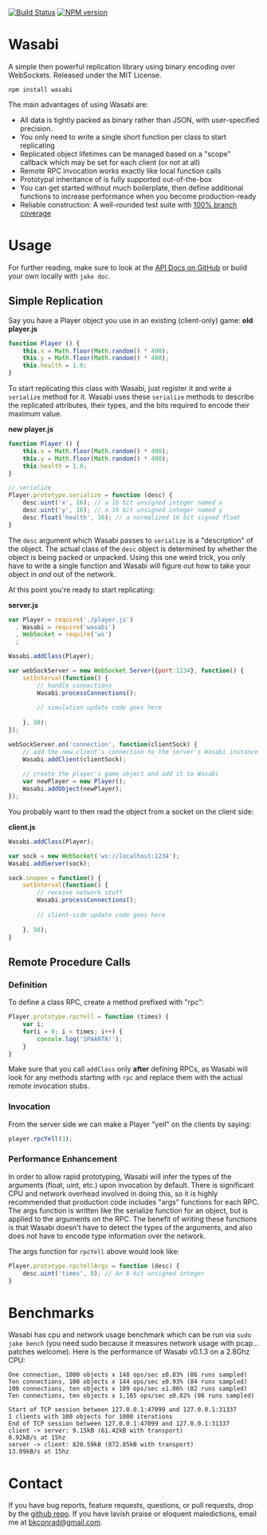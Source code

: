 [![Build Status](https://travis-ci.org/kaen/wasabi.png?branch=master)](https://travis-ci.org/kaen/wasabi)
[![NPM version](https://badge.fury.io/js/wasabi.png)](http://badge.fury.io/js/wasabi)

# Wasabi

A simple then powerful replication library using binary encoding over WebSockets. Released under the MIT License.

    npm install wasabi

The main advantages of using Wasabi are:

 - All data is tightly packed as binary rather than JSON, with user-specified
   precision.
 - You only need to write a single short function per class to start replicating
 - Replicated object lifetimes can be managed based on a "scope" callback which
   may be set for each client (or not at all)
 - Remote RPC invocation works exactly like local function calls
 - Prototypal inheritance of is fully supported out-of-the-box
 - You can get started without much boilerplate, then define additional
   functions to increase performance when you become production-ready
 - Reliable construction: A well-rounded test suite with [100% branch coverage](http://kaen.github.io/wasabi/cov/lcov-report/)

# Usage

For further reading, make sure to look at the [API Docs on
GitHub](http://kaen.github.io/wasabi/doc/) or build your own locally with `jake
doc`.

## Simple Replication

Say you have a Player object you use in an existing (client-only) game:
**old player.js**

```javascript
function Player () {
    this.x = Math.floor(Math.random() * 400);
    this.y = Math.floor(Math.random() * 400);
    this.health = 1.0;
}
```

To start replicating this class with Wasabi, just register it and write a
`serialize` method for it.  Wasabi uses these `serialize` methods to
describe the replicated attributes, their types, and the bits required to
encode their maximum value.

**new player.js**

```javascript
function Player () {
    this.x = Math.floor(Math.random() * 400);
    this.y = Math.floor(Math.random() * 400);
    this.health = 1.0;
}

// serialize
Player.prototype.serialize = function (desc) {
    desc.uint('x', 16); // a 16 bit unsigned integer named x
    desc.uint('y', 16); // a 16 bit unsigned integer named y
    desc.float('health', 16); // a normalized 16 bit signed float
}
```

The `desc` argument which Wasabi passes to `serialize` is a "description" of the
object. The actual class of the `desc` object is determined by whether the
object is being packed or unpacked. Using this one weird trick, you only have to
write a single function and Wasabi will figure out how to take your object in
*and* out of the network.

At this point you're ready to start replicating:

**server.js**

```javascript
var Player = require('./player.js')
  , Wasabi = require('wasabi')
  , WebSocket = require('ws')
  ;

Wasabi.addClass(Player);

var webSockServer = new WebSocket.Server({port:1234}, function() {
    setInterval(function() {
        // handle connections
        Wasabi.processConnections();
        
        // simulation update code goes here
        
    }, 50);
});

webSockServer.on('connection', function(clientSock) {
    // add the new client's connection to the server's Wasabi instance
    Wasabi.addClient(clientSock);
    
    // create the player's game object and add it to Wasabi
    var newPlayer = new Player();
    Wasabi.addObject(newPlayer);
});
```

You probably want to then read the object from a socket on the client side:

**client.js**

```javascript
Wasabi.addClass(Player);

var sock = new WebSocket('ws://localhost:1234');             
Wasabi.addServer(sock);

sock.onopen = function() {
    setInterval(function() {
        // receive network stuff
        Wasabi.processConnections();
        
        // client-side update code goes here
        
    }, 50);
}
```

## Remote Procedure Calls
### Definition
To define a class RPC, create a method prefixed with "rpc":

```javascript
Player.prototype.rpcYell = function (times) {
    var i;
    for(i = 0; i < times; i++) {
        console.log('SPAARTA!');
    }
}
```
    
Make sure that you call `addClass` only **after** defining RPCs, as Wasabi will
look for any methods starting with `rpc` and replace them with the actual remote
invocation stubs.

### Invocation
From the server side we can make a Player "yell" on the clients by saying:

```javascript
player.rpcYell(3);
```

### Performance Enhancement
In order to allow rapid prototyping, Wasabi will infer the types of the
arguments (float, uint, etc.) upon invocation by default. There is significant
CPU and network overhead involved in doing this, so it is highly recommended
that production code includes "args" functions for each RPC. The args function
is written like the serialize function for an object, but is applied to the
arguments on the RPC. The benefit of writing these functions is that Wasabi
doesn't have to detect the types of the arguments, and also does not have to
encode type information over the network.

The args function for `rpcYell` above would look like:

```javascript
Player.prototype.rpcYellArgs = function (desc) {
    desc.uint('times', 8); // An 8-bit unsigned integer
}
```

# Benchmarks
Wasabi has cpu and network usage benchmark which can be run via `sudo jake
bench` (you need sudo because it measures network usage with pcap... patches
welcome). Here is the performance of Wasabi v0.1.3 on a 2.8Ghz CPU:

    One connection, 1000 objects x 148 ops/sec ±0.83% (86 runs sampled)
    Ten connections, 100 objects x 144 ops/sec ±0.93% (84 runs sampled)
    100 connections, ten objects x 109 ops/sec ±1.06% (82 runs sampled)
    Ten connections, ten objects x 1,165 ops/sec ±0.82% (98 runs sampled)
    
    Start of TCP session between 127.0.0.1:47099 and 127.0.0.1:31337
    1 clients with 100 objects for 1000 iterations
    End of TCP session between 127.0.0.1:47099 and 127.0.0.1:31337
    client -> server: 9.15kB (61.42kB with transport)
    0.92kB/s at 15hz
    server -> client: 820.59kB (872.85kB with transport)
    13.09kB/s at 15hz

# Contact
If you have bug reports, feature requests, questions, or pull requests, drop by
the [github repo](https://github.com/kaen/wasabi). If you have lavish praise or
eloquent maledictions, email me at [bkconrad@gmail.com](mailto:bkconrad@gmail.com).
